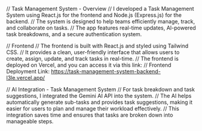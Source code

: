 // Task Management System - Overview
// I developed a Task Management System using React.js for the frontend and Node.js (Express.js) for the backend.
// The system is designed to help teams efficiently manage, track, and collaborate on tasks.
// The app features real-time updates, AI-powered task breakdowns, and a secure authentication system.


// Frontend
// The frontend is built with React.js and styled using Tailwind CSS.
// It provides a clean, user-friendly interface that allows users to create, assign, update, and track tasks in real-time.
// The frontend is deployed on Vercel, and you can access it via this link:
// Frontend Deployment Link: https://task-management-system-backend-l3le.vercel.app/

// AI Integration - Task Management System
// For task breakdown and task suggestions, I integrated the Gemini AI API into the system.
// The AI helps automatically generate sub-tasks and provides task suggestions, making it easier for users to plan and manage their workload effectively.
// This integration saves time and ensures that tasks are broken down into manageable steps.

